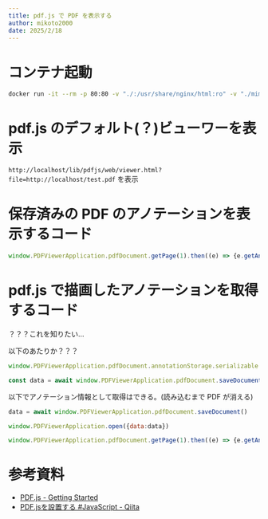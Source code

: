 ```yaml
---
title: pdf.js で PDF を表示する
author: mikoto2000
date: 2025/2/18
---
```


# コンテナ起動

```sh
docker run -it --rm -p 80:80 -v "./:/usr/share/nginx/html:ro" -v "./mime.types:/etc/nginx/mime.types" nginx
```


# pdf.js のデフォルト(？)ビューワーを表示

`http://localhost/lib/pdfjs/web/viewer.html?file=http://localhost/test.pdf` を表示


# 保存済みの PDF のアノテーションを表示するコード

```js
window.PDFViewerApplication.pdfDocument.getPage(1).then((e) => {e.getAnnotations().then((a) => {console.log(a)})})
```


# pdf.js で描画したアノテーションを取得するコード

？？？これを知りたい...

以下のあたりか？？？

```js
window.PDFViewerApplication.pdfDocument.annotationStorage.serializable

const data = await window.PDFViewerApplication.pdfDocument.saveDocument()
```

以下でアノテーション情報として取得はできる。(読み込むまで PDF が消える)

```js
data = await window.PDFViewerApplication.pdfDocument.saveDocument()

window.PDFViewerApplication.open({data:data})

window.PDFViewerApplication.pdfDocument.getPage(1).then((e) => {e.getAnnotations().then((a) => {console.log(a)})})
```

# 参考資料

- [PDF.js - Getting Started](https://mozilla.github.io/pdf.js/getting_started/)
- [PDF.jsを設置する #JavaScript - Qiita](https://qiita.com/nissuk/items/01d0490e19dff6e19a03)

